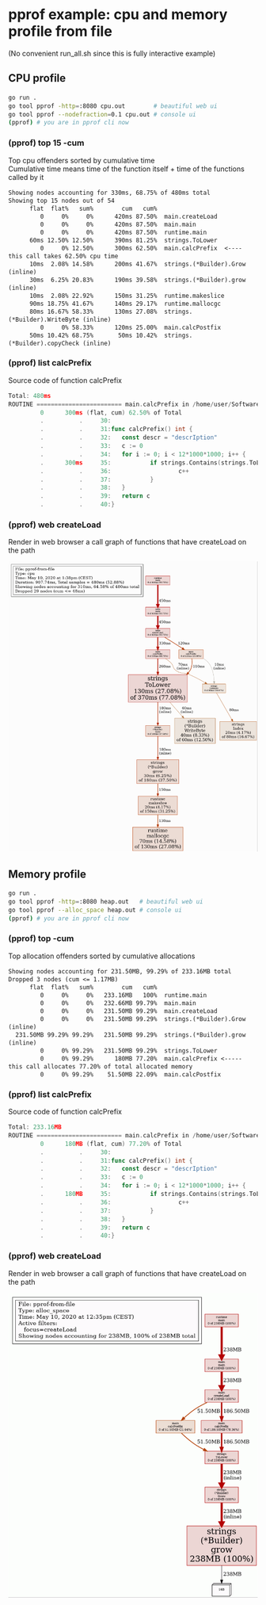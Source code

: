 # pprof example: cpu and memory profile from file

(No convenient run_all.sh since this is fully interactive example)

## CPU profile

```bash
go run .
go tool pprof -http=:8080 cpu.out        # beautiful web ui
go tool pprof --nodefraction=0.1 cpu.out # console ui
(pprof) # you are in pprof cli now
```

### (pprof) top 15 -cum

Top cpu offenders sorted by cumulative time  
Cumulative time means time of the function itself + time of the functions called by it

```profile
Showing nodes accounting for 330ms, 68.75% of 480ms total
Showing top 15 nodes out of 54
      flat  flat%   sum%        cum   cum%
         0     0%     0%      420ms 87.50%  main.createLoad
         0     0%     0%      420ms 87.50%  main.main
         0     0%     0%      420ms 87.50%  runtime.main
      60ms 12.50% 12.50%      390ms 81.25%  strings.ToLower
         0     0% 12.50%      300ms 62.50%  main.calcPrefix  <---- this call takes 62.50% cpu time
      10ms  2.08% 14.58%      200ms 41.67%  strings.(*Builder).Grow (inline)
      30ms  6.25% 20.83%      190ms 39.58%  strings.(*Builder).grow (inline)
      10ms  2.08% 22.92%      150ms 31.25%  runtime.makeslice
      90ms 18.75% 41.67%      140ms 29.17%  runtime.mallocgc
      80ms 16.67% 58.33%      130ms 27.08%  strings.(*Builder).WriteByte (inline)
         0     0% 58.33%      120ms 25.00%  main.calcPostfix
      50ms 10.42% 68.75%       50ms 10.42%  strings.(*Builder).copyCheck (inline)
```

### (pprof) list calcPrefix

Source code of function calcPrefix

```go
Total: 480ms
ROUTINE ======================== main.calcPrefix in /home/user/SoftwareDevelopment/GoStudy/src/github.com/mateuszmidor/GoStudy/pprof-from-file/main.go
         0      300ms (flat, cum) 62.50% of Total
         .          .     30:
         .          .     31:func calcPrefix() int {
         .          .     32:   const descr = "descrIption"
         .          .     33:   c := 0
         .          .     34:   for i := 0; i < 12*1000*1000; i++ {
         .      300ms     35:           if strings.Contains(strings.ToLower(descr), "desc") { // most of cpu time is spent here
         .          .     36:                   c++
         .          .     37:           }
         .          .     38:   }
         .          .     39:   return c
         .          .     40:}
```

### (pprof) web createLoad

Render in web browser a call graph of functions that have createLoad on the path

![Call graph with cpu times](cpu.gif)

## Memory profile

```bash
go run .
go tool pprof -http=:8080 heap.out   # beautiful web ui
go tool pprof --alloc_space heap.out # console ui
(pprof) # you are in pprof cli now
```

### (pprof) top -cum

Top allocation offenders sorted by cumulative allocations

```profile
Showing nodes accounting for 231.50MB, 99.29% of 233.16MB total
Dropped 3 nodes (cum <= 1.17MB)
      flat  flat%   sum%        cum   cum%
         0     0%     0%   233.16MB   100%  runtime.main
         0     0%     0%   232.66MB 99.79%  main.main
         0     0%     0%   231.50MB 99.29%  main.createLoad
         0     0%     0%   231.50MB 99.29%  strings.(*Builder).Grow (inline)
  231.50MB 99.29% 99.29%   231.50MB 99.29%  strings.(*Builder).grow (inline)
         0     0% 99.29%   231.50MB 99.29%  strings.ToLower
         0     0% 99.29%      180MB 77.20%  main.calcPrefix <----- this call allocates 77.20% of total allocated memory
         0     0% 99.29%    51.50MB 22.09%  main.calcPostfix
```

### (pprof)  list calcPrefix

Source code of function calcPrefix

```go
Total: 233.16MB
ROUTINE ======================== main.calcPrefix in /home/user/SoftwareDevelopment/GoStudy/src/github.com/mateuszmidor/GoStudy/pprof-from-file/main.go
         0      180MB (flat, cum) 77.20% of Total
         .          .     30:
         .          .     31:func calcPrefix() int {
         .          .     32:   const descr = "descrIption"
         .          .     33:   c := 0
         .          .     34:   for i := 0; i < 12*1000*1000; i++ {
         .      180MB     35:           if strings.Contains(strings.ToLower(descr), "desc") { // most of memory is allocated here
         .          .     36:                   c++
         .          .     37:           }
         .          .     38:   }
         .          .     39:   return c
         .          .     40:}
```

### (pprof)  web createLoad

Render in web browser a call graph of functions that have createLoad on the path

![Call graph with allocations](heap.gif)
